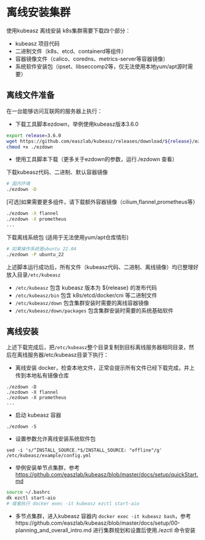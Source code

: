 # 离线安装集群

使用kubeasz 离线安装 k8s集群需要下载四个部分：

- kubeasz 项目代码
- 二进制文件（k8s、etcd、containerd等组件）
- 容器镜像文件（calico、coredns、metrics-server等容器镜像）
- 系统软件安装包（ipset、libseccomp2等，仅无法使用本地yum/apt源时需要）

## 离线文件准备

在一台能够访问互联网的服务器上执行：

- 下载工具脚本ezdown，举例使用kubeasz版本3.6.0

``` bash
export release=3.6.0
wget https://github.com/easzlab/kubeasz/releases/download/${release}/ezdown
chmod +x ./ezdown
```

- 使用工具脚本下载（更多关于ezdown的参数，运行./ezdown 查看）

下载kubeasz代码、二进制、默认容器镜像

``` bash
# 国内环境
./ezdown -D
```

[可选]如果需要更多组件，请下载额外容器镜像（cilium,flannel,prometheus等）

``` bash
./ezdown -X flannel
./ezdown -X prometheus
...
```

下载离线系统包 (适用于无法使用yum/apt仓库情形)

``` bash
# 如果操作系统是ubuntu 22.04
./ezdown -P ubuntu_22
```

上述脚本运行成功后，所有文件（kubeasz代码、二进制、离线镜像）均已整理好放入目录`/etc/kubeasz`

- `/etc/kubeasz` 包含 kubeasz 版本为 ${release} 的发布代码
- `/etc/kubeasz/bin` 包含 k8s/etcd/docker/cni 等二进制文件
- `/etc/kubeasz/down` 包含集群安装时需要的离线容器镜像
- `/etc/kubeasz/down/packages` 包含集群安装时需要的系统基础软件

## 离线安装

上述下载完成后，把`/etc/kubeasz`整个目录复制到目标离线服务器相同目录，然后在离线服务器/etc/kubeasz目录下执行：

- 离线安装 docker，检查本地文件，正常会提示所有文件已经下载完成，并上传到本地私有镜像仓库

```
./ezdown -D
./ezdown -X flannel
./ezdown -X prometheus
...
```

- 启动 kubeasz 容器

```
./ezdown -S
```

- 设置参数允许离线安装系统软件包

```
sed -i 's/^INSTALL_SOURCE.*$/INSTALL_SOURCE: "offline"/g' /etc/kubeasz/example/config.yml 
```

- 举例安装单节点集群，参考 https://github.com/easzlab/kubeasz/blob/master/docs/setup/quickStart.md

``` bash
source ~/.bashrc
dk ezctl start-aio
# 或者执行 docker exec -it kubeasz ezctl start-aio
```

- 多节点集群，进入kubeasz 容器内 `docker exec -it kubeasz bash`，参考https://github.com/easzlab/kubeasz/blob/master/docs/setup/00-planning_and_overall_intro.md 进行集群规划和设置后使用./ezctl 命令安装


